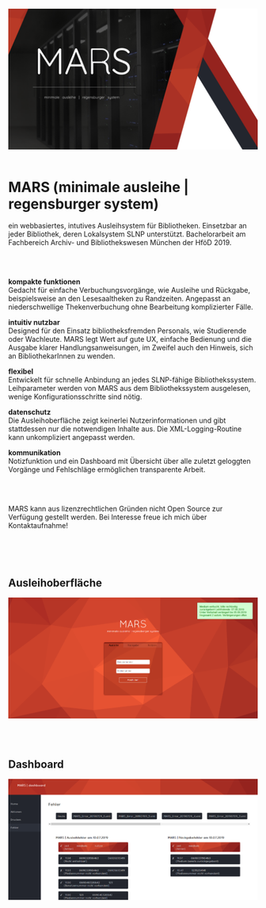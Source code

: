 ![MARS](https://github.com/LuisMossburger/MARS/blob/master/MARS.png)
<br><br>
# MARS (minimale ausleihe | regensburger system)
ein webbasiertes, intutives Ausleihsystem für Bibliotheken. Einsetzbar an jeder Bibliothek, deren Lokalsystem SLNP unterstützt. Bachelorarbeit am Fachbereich Archiv- und Bibliothekswesen München der HföD 2019.

<br><br>

<b>kompakte funktionen</b><br>
Gedacht für einfache Verbuchungsvorgänge, wie Ausleihe und Rückgabe, beispielsweise an den Lesesaaltheken zu Randzeiten. Angepasst an niederschwellige Thekenverbuchung ohne Bearbeitung komplizierter Fälle.

<b>intuitiv nutzbar</b><br>
Designed für den Einsatz bibliotheksfremden Personals, wie Studierende oder Wachleute. MARS legt Wert auf gute UX, einfache Bedienung und die Ausgabe klarer Handlungsanweisungen, im Zweifel auch den Hinweis, sich an BibliothekarInnen zu wenden.

<b>flexibel</b><br>
Entwickelt für schnelle Anbindung an jedes SLNP-fähige Bibliothekssystem. Leihparameter werden von MARS aus dem Bibliothekssystem ausgelesen, wenige Konfigurationsschritte sind nötig.

<b>datenschutz</b><br>
Die Ausleihoberfläche zeigt keinerlei Nutzerinformationen und gibt stattdessen nur die notwendigen Inhalte aus. Die XML-Logging-Routine kann unkompliziert angepasst werden.

<b>kommunikation</b><br>
Notizfunktion und ein Dashboard mit Übersicht über alle zuletzt geloggten Vorgänge und Fehlschläge ermöglichen transparente Arbeit.

<br><br>

MARS kann aus lizenzrechtlichen Gründen nicht Open Source zur Verfügung gestellt werden. Bei Interesse freue ich mich über Kontaktaufnahme!


<br><br><br>

## Ausleihoberfläche
![MARS Ausleihe](https://github.com/LuisMossburger/MARS/blob/master/MARS_Ausleihe.png)

<br><br>

## Dashboard
![MARS Dashboard](https://github.com/LuisMossburger/MARS/blob/master/MARS_Dashboard.png)
<br><br>

